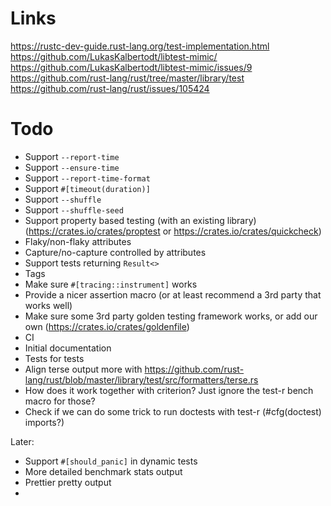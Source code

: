# Links
https://rustc-dev-guide.rust-lang.org/test-implementation.html
https://github.com/LukasKalbertodt/libtest-mimic/
https://github.com/LukasKalbertodt/libtest-mimic/issues/9
https://github.com/rust-lang/rust/tree/master/library/test
https://github.com/rust-lang/rust/issues/105424

# Todo
- Support `--report-time`
- Support `--ensure-time`
- Support `--report-time-format`
- Support `#[timeout(duration)]`
- Support `--shuffle`
- Support `--shuffle-seed`
- Support property based testing (with an existing library) (https://crates.io/crates/proptest or https://crates.io/crates/quickcheck)
- Flaky/non-flaky attributes
- Capture/no-capture controlled by attributes
- Support tests returning `Result<>` 
- Tags
- Make sure `#[tracing::instrument]` works
- Provide a nicer assertion macro (or at least recommend a 3rd party that works well)
- Make sure some 3rd party golden testing framework works, or add our own (https://crates.io/crates/goldenfile)
- CI
- Initial documentation
- Tests for tests
- Align terse output more with https://github.com/rust-lang/rust/blob/master/library/test/src/formatters/terse.rs
- How does it work together with criterion? Just ignore the test-r bench macro for those?
- Check if we can do some trick to run doctests with test-r (#cfg(doctest) imports?)

Later:
- Support `#[should_panic]` in dynamic tests
- More detailed benchmark stats output 
- Prettier pretty output
- 